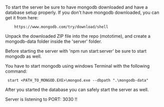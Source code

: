 To start the server be sure to have mongodb downloaded and have a database setup properly.
If you don't have mongodb downloaded, you can get it from here:

        https://www.mongodb.com/try/download/shell

Unpack the downloaded ZIP file into the repo (mototime), and create a mongodb-data folder inside the 'server' folder.

Before starting the server with 'npm run start:server' be sure to start mongodb as well.

You have to start mongodb using windows Terminal with the following command:
 
     start <PATH_TO_MONGOD.EXE>\mongod.exe --dbpath ".\mongodb-data"

After you started the database you can safely start the server as well.


Server is listening to PORT: 3030 !!
